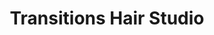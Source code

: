 ---
title: "Transitions Hair Studio"
url: /port-jervis/transitions-hair-studio/
shop: hairdresser
---